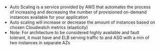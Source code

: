 - Auto Scaling is a service provided by AWS that automates the process of increasing and decreasing the number of provisioned on-demand instances available for your application
- Auto scaling will increase or decrease the amount of instances based on chosen Cloudwatch metrics (elasticity)
- Note: For architecture to be considered highly available and fault tolerant, it must have and ELB serving traffic to and ASG with a min of two instances in separate AZs